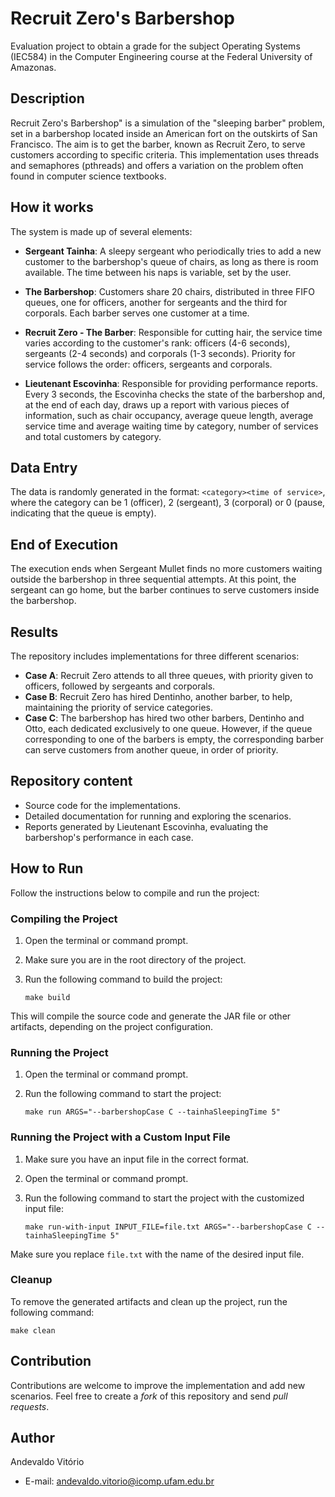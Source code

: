 # Recruit Zero's Barbershop

Evaluation project to obtain a grade for the subject Operating Systems (IEC584) in the Computer Engineering course at the Federal University of Amazonas.

## Description

Recruit Zero's Barbershop" is a simulation of the "sleeping barber" problem, set in a barbershop located inside an American fort on the outskirts of San Francisco. The aim is to get the barber, known as Recruit Zero, to serve customers according to specific criteria. This implementation uses threads and semaphores (pthreads) and offers a variation on the problem often found in computer science textbooks.

## How it works

The system is made up of several elements:

- **Sergeant Tainha**: A sleepy sergeant who periodically tries to add a new customer to the barbershop's queue of chairs, as long as there is room available. The time between his naps is variable, set by the user.

- **The Barbershop**: Customers share 20 chairs, distributed in three FIFO queues, one for officers, another for sergeants and the third for corporals. Each barber serves one customer at a time.

- **Recruit Zero - The Barber**: Responsible for cutting hair, the service time varies according to the customer's rank: officers (4-6 seconds), sergeants (2-4 seconds) and corporals (1-3 seconds). Priority for service follows the order: officers, sergeants and corporals.

- **Lieutenant Escovinha**: Responsible for providing performance reports. Every 3 seconds, the Escovinha checks the state of the barbershop and, at the end of each day, draws up a report with various pieces of information, such as chair occupancy, average queue length, average service time and average waiting time by category, number of services and total customers by category.

## Data Entry

The data is randomly generated in the format: `<category><time of service>`, where the category can be 1 (officer), 2 (sergeant), 3 (corporal) or 0 (pause, indicating that the queue is empty).

## End of Execution

The execution ends when Sergeant Mullet finds no more customers waiting outside the barbershop in three sequential attempts. At this point, the sergeant can go home, but the barber continues to serve customers inside the barbershop.

## Results

The repository includes implementations for three different scenarios:

- **Case A**: Recruit Zero attends to all three queues, with priority given to officers, followed by sergeants and corporals.
- **Case B**: Recruit Zero has hired Dentinho, another barber, to help, maintaining the priority of service categories.
- **Case C**: The barbershop has hired two other barbers, Dentinho and Otto, each dedicated exclusively to one queue. However, if the queue corresponding to one of the barbers is empty, the corresponding barber can serve customers from another queue, in order of priority.

## Repository content

- Source code for the implementations.
- Detailed documentation for running and exploring the scenarios.
- Reports generated by Lieutenant Escovinha, evaluating the barbershop's performance in each case.

## How to Run

Follow the instructions below to compile and run the project:

### Compiling the Project

1. Open the terminal or command prompt.
2. Make sure you are in the root directory of the project.
3. Run the following command to build the project:

   ```make build```

This will compile the source code and generate the JAR file or other artifacts, depending on the project configuration.

### Running the Project

1. Open the terminal or command prompt.
2. Run the following command to start the project:

   ```make run ARGS="--barbershopCase C --tainhaSleepingTime 5"```

### Running the Project with a Custom Input File

1. Make sure you have an input file in the correct format.
2. Open the terminal or command prompt.
3. Run the following command to start the project with the customized input file:

   ```make run-with-input INPUT_FILE=file.txt ARGS="--barbershopCase C --tainhaSleepingTime 5"```

Make sure you replace `file.txt` with the name of the desired input file.

### Cleanup

To remove the generated artifacts and clean up the project, run the following command:
  
  ```make clean```

## Contribution

Contributions are welcome to improve the implementation and add new scenarios. Feel free to create a _fork_ of this repository and send _pull requests_.

## Author

Andevaldo Vitório
- E-mail: [andevaldo.vitorio@icomp.ufam.edu.br](mailto:andevaldo.vitorio@icomp.ufam.edu.br)
